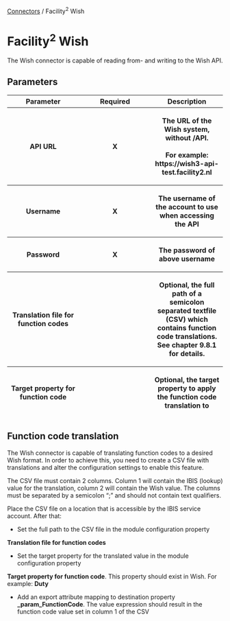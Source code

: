 <a href="javascript:void(0)" class="help-trigger"
data-helpkey="SysPage_Connector">Connectors</a> / Facility<sup>2</sup>
Wish

# Facility<sup>2</sup> Wish

The Wish connector is capable of reading from- and writing to the Wish
API.

## Parameters

<table class="table table-bordered">
<colgroup>
<col style="width: 33%" />
<col style="width: 33%" />
<col style="width: 33%" />
</colgroup>
<thead class="thead-light">
<tr class="header">
<th>Parameter</th>
<th class="text-center">Required</th>
<th>Description</th>
</tr>
<tr class="odd">
<th><p>API URL</p></th>
<th><p><strong>X</strong></p></th>
<th><p>The URL of the Wish system, without /API.<br />
<br />
For example: https://wish3-api-test.facility2.nl</p></th>
</tr>
<tr class="header">
<th><p>Username</p></th>
<th><p><strong>X</strong></p></th>
<th><p>The username of the account to use when accessing the
API</p></th>
</tr>
<tr class="odd">
<th><p>Password</p></th>
<th><p><strong>X</strong></p></th>
<th><p>The password of above username</p></th>
</tr>
<tr class="header">
<th><p>Translation file for function codes</p></th>
<th><p><strong> </strong></p></th>
<th><p>Optional, the full path of a semicolon separated textfile (CSV)
which contains function code translations. See chapter 9.8.1 for
details.</p></th>
</tr>
<tr class="odd">
<th><p>Target property for function code</p></th>
<th><p><strong> </strong></p></th>
<th><p>Optional, the target property to apply the function code
translation to</p></th>
</tr>
</thead>
&#10;</table>

## Function code translation

The Wish connector is capable of translating function codes to a desired
Wish format. In order to achieve this, you need to create a CSV file
with translations and alter the configuration settings to enable this
feature.

The CSV file must contain 2 columns. Column 1 will contain the IBIS
(lookup) value for the translation, column 2 will contain the Wish
value. The columns must be separated by a semicolon “;” and should not
contain text qualifiers.

Place the CSV file on a location that is accessible by the IBIS service
account. After that:

-   Set the full path to the CSV file in the module configuration
    property

**Translation file for function codes**

-   Set the target property for the translated value in the module
    configuration property

**Target property for function code**. This property should exist in
Wish. For example: **Duty**

-   Add an export attribute mapping to destination property
    **\_param\_FunctionCode**. The value expression should result in the
    function code value set in column 1 of the CSV
